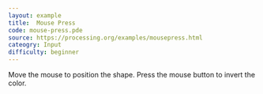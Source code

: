 ```yaml
---
layout: example
title:  Mouse Press
code: mouse-press.pde
source: https://processing.org/examples/mousepress.html
cateogry: Input
difficulty: beginner
---
```


Move the mouse to position the shape. Press the mouse button to invert the color.

